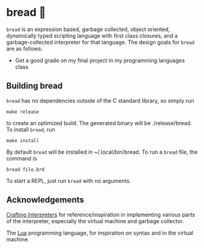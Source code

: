 # bread 🍞

`bread` is an expression based, garbage collected, object oriented, dynamically typed
scripting language with first class closures,
and a garbage-collected interpreter for that language. The design
goals for `bread` are as follows:

* Get a good grade on my final project in my programming languages class

## Building bread

`bread` has no dependencies outside of the C standard library, so simply run

```
make release
```

to create an optimized build. The generated binary will be ./release/bread.
To install `bread`, run

```
make install
```

By default `bread` will be installed in ~/.local/bin/bread. To run a `bread` file,
the command is

```
bread file.brd
```

To start a REPL, just run `bread` with no arguments.

## Acknowledgements

[Crafting Interpreters](https://craftinginterpreters.com/) for reference/inspiration
in implementing various parts of the interpreter, especially the virtual
machine and garbage collector.

The [Lua](https://www.lua.org/) programming language, for inspiration on syntax
and in the virtual machine.
